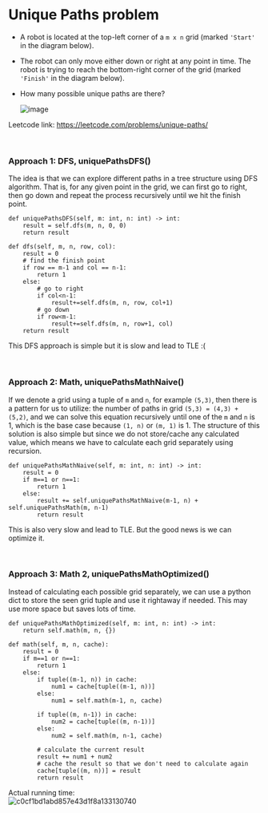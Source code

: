 # Unique Paths problem
* A robot is located at the top-left corner of a `m x n` grid (marked `'Start'` in the diagram below).
* The robot can only move either down or right at any point in time. The robot is trying to reach the bottom-right corner of the grid (marked `'Finish'` in the diagram below).
* How many possible unique paths are there?
  
  ![image](https://user-images.githubusercontent.com/25105806/128464614-2974f9f3-3bc7-4bca-9c0e-5442547cda48.png)


Leetcode link: https://leetcode.com/problems/unique-paths/

<br />


### Approach 1: DFS, uniquePathsDFS()
The idea is that we can explore different paths in a tree structure using DFS algorithm. That is, for any given point in the grid, we can first go to right, then go down and repeat the process recursively until we hit the finish point.

```python3
def uniquePathsDFS(self, m: int, n: int) -> int:
    result = self.dfs(m, n, 0, 0)
    return result

def dfs(self, m, n, row, col):
    result = 0
    # find the finish point
    if row == m-1 and col == n-1:
        return 1
    else:
        # go to right
        if col<n-1:
            result+=self.dfs(m, n, row, col+1)
        # go down
        if row<m-1:
            result+=self.dfs(m, n, row+1, col)
    return result
```

This DFS approach is simple but it is slow and lead to TLE :(

<br />

### Approach 2: Math, uniquePathsMathNaive()
If we denote a grid using a tuple of `m` and `n`, for example `(5,3)`, then there is a pattern for us to utilize: the number of paths in grid `(5,3) = (4,3) + (5,2)`, and we can solve this equation recursively until one of the `m` and `n` is 1, which is the base case because `(1, n)` or `(m, 1)` is 1. The structure of this solution is also simple but since we do not store/cache any calculated value, which means we have to calculate each grid separately using recursion.

```python3
def uniquePathsMathNaive(self, m: int, n: int) -> int:
    result = 0
    if m==1 or n==1:
        return 1
    else:
        result += self.uniquePathsMathNaive(m-1, n) + self.uniquePathsMath(m, n-1)
        return result 
```

This is also very slow and lead to TLE. But the good news is we can optimize it.

<br />

### Approach 3: Math 2, uniquePathsMathOptimized()
Instead of calculating each possible grid separately, we can use a python dict to store the seen grid tuple and use it rightaway if needed. This may use more space but saves lots of time. 


```python3
def uniquePathsMathOptimized(self, m: int, n: int) -> int:
    return self.math(m, n, {})

def math(self, m, n, cache):
    result = 0
    if m==1 or n==1:
        return 1
    else:
        if tuple((m-1, n)) in cache:
            num1 = cache[tuple((m-1, n))]
        else:
            num1 = self.math(m-1, n, cache)

        if tuple((m, n-1)) in cache:
            num2 = cache[tuple((m, n-1))]
        else:
            num2 = self.math(m, n-1, cache)

        # calculate the current result
        result += num1 + num2
        # cache the result so that we don't need to calculate again
        cache[tuple((m, n))] = result
        return result 
```

Actual running time:\
![c0cf1bd1abd857e43d1f8a133130740](https://user-images.githubusercontent.com/25105806/128465383-d395f041-b7ed-403a-89d4-8afe618cdf10.png)


